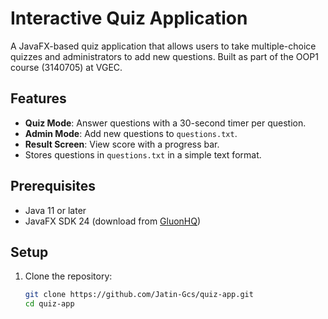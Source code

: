 # Interactive Quiz Application

A JavaFX-based quiz application that allows users to take multiple-choice quizzes and administrators to add new questions. Built as part of the OOP1 course (3140705) at VGEC.

## Features
- **Quiz Mode**: Answer questions with a 30-second timer per question.
- **Admin Mode**: Add new questions to `questions.txt`.
- **Result Screen**: View score with a progress bar.
- Stores questions in `questions.txt` in a simple text format.

## Prerequisites
- Java 11 or later
- JavaFX SDK 24 (download from [GluonHQ](https://gluonhq.com/products/javafx/))

## Setup
1. Clone the repository:
   ```bash
   git clone https://github.com/Jatin-Gcs/quiz-app.git
   cd quiz-app
